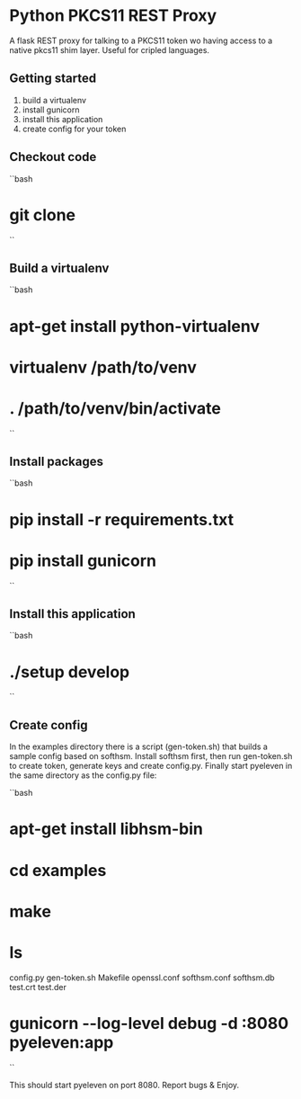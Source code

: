
Python PKCS11 REST Proxy
========================

A flask REST proxy for talking to a PKCS11 token wo having access to a native pkcs11 shim layer. Useful for cripled languages.

Getting started
---------------

1. build a virtualenv
2. install gunicorn
3. install this application
4. create config for your token

Checkout code
-------------

``bash
# git clone <this github url>
``

Build a virtualenv
------------------

``bash
# apt-get install python-virtualenv
# virtualenv /path/to/venv
# . /path/to/venv/bin/activate
``

Install packages
----------------

``bash
# pip install -r requirements.txt
# pip install gunicorn
``

Install this application
------------------------

``bash
# ./setup develop
``

Create config
-------------

In the examples directory there is a script (gen-token.sh) that builds a sample config based on softhsm. Install softhsm first, then run gen-token.sh to create token, generate keys and create config.py. Finally start pyeleven in the same directory as the config.py file:

``bash
# apt-get install libhsm-bin
# cd examples
# make
# ls
config.py  gen-token.sh  Makefile  openssl.conf  softhsm.conf  softhsm.db  test.crt  test.der
# gunicorn --log-level debug -d :8080 pyeleven:app
``

This should start pyeleven on port 8080. Report bugs & Enjoy.
